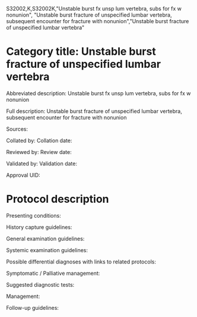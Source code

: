 S32002,K,S32002K,"Unstable burst fx unsp lum vertebra, subs for fx w nonunion", "Unstable burst fracture of unspecified lumbar vertebra, subsequent encounter for fracture with nonunion","Unstable burst fracture of unspecified lumbar vertebra"
# Category title: Unstable burst fracture of unspecified lumbar vertebra

Abbreviated description: Unstable burst fx unsp lum vertebra, subs for fx w nonunion

Full description: Unstable burst fracture of unspecified lumbar vertebra, subsequent encounter for fracture with nonunion

Sources:

Collated by:
Collation date:

Reviewed by:
Review date:

Validated by:
Validation date:

Approval UID:

# Protocol description

Presenting conditions:

History capture guidelines:

General examination guidelines:

Systemic examination guidelines:

Possible differential diagnoses with links to related protocols:

Symptomatic / Palliative management:

Suggested diagnostic tests:

Management:

Follow-up guidelines:
